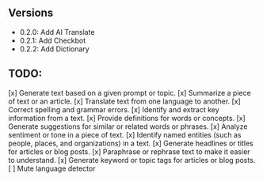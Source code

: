 ## Versions

- 0.2.0: Add AI Translate
- 0.2.1: Add Checkbot
- 0.2.2: Add Dictionary

## TODO:

[x] Generate text based on a given prompt or topic.
[x] Summarize a piece of text or an article.
[x] Translate text from one language to another.
[x] Correct spelling and grammar errors.
[x] Identify and extract key information from a text.
[x] Provide definitions for words or concepts.
[x] Generate suggestions for similar or related words or phrases.
[x] Analyze sentiment or tone in a piece of text.
[x] Identify named entities (such as people, places, and organizations) in a text.
[x] Generate headlines or titles for articles or blog posts.
[x] Paraphrase or rephrase text to make it easier to understand.
[x] Generate keyword or topic tags for articles or blog posts.
[ ] Mute language detector
